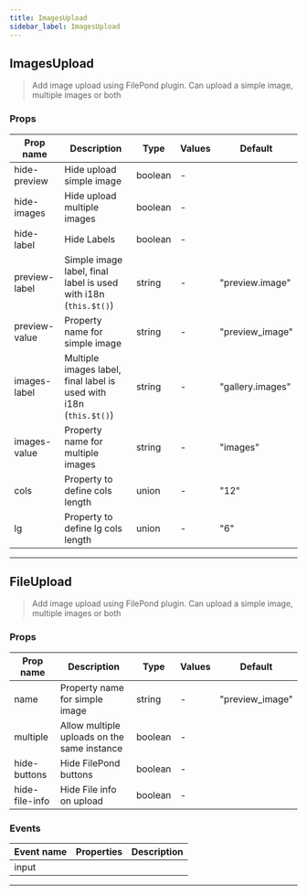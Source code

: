 ```yaml
---
title: ImagesUpload
sidebar_label: ImagesUpload
---
```


## ImagesUpload

> Add image upload using FilePond plugin.
> Can upload a simple image, multiple images or both

### Props

| Prop name     | Description                                                        | Type    | Values | Default          |
| ------------- | ------------------------------------------------------------------ | ------- | ------ | ---------------- |
| hide-preview  | Hide upload simple image                                           | boolean | -      |                  |
| hide-images   | Hide upload multiple images                                        | boolean | -      |                  |
| hide-label    | Hide Labels                                                        | boolean | -      |                  |
| preview-label | Simple image label, final label is used with i18n (`this.$t()`)    | string  | -      | "preview.image"  |
| preview-value | Property name for simple image                                     | string  | -      | "preview_image"  |
| images-label  | Multiple images label, final label is used with i18n (`this.$t()`) | string  | -      | "gallery.images" |
| images-value  | Property name for multiple images                                  | string  | -      | "images"         |
| cols          | Property to define cols length                                     | union   | -      | "12"             |
| lg            | Property to define lg cols length                                  | union   | -      | "6"              |

---

## FileUpload

> Add image upload using FilePond plugin.
> Can upload a simple image, multiple images or both

### Props

| Prop name      | Description                                 | Type    | Values | Default         |
| -------------- | ------------------------------------------- | ------- | ------ | --------------- |
| name           | Property name for simple image              | string  | -      | "preview_image" |
| multiple       | Allow multiple uploads on the same instance | boolean | -      |                 |
| hide-buttons   | Hide FilePond buttons                       | boolean | -      |                 |
| hide-file-info | Hide File info on upload                    | boolean | -      |                 |

### Events

| Event name | Properties | Description |
| ---------- | ---------- | ----------- |
| input      |            |

---
